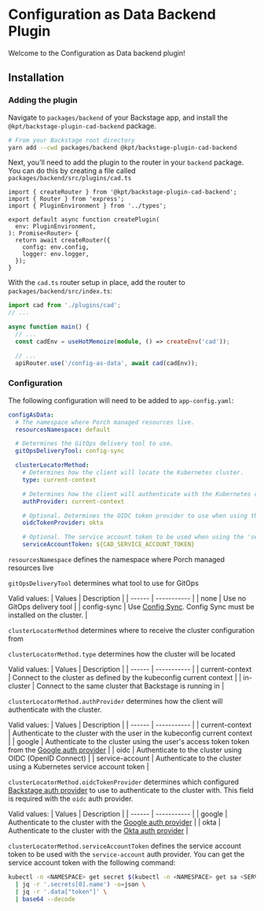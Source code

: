 # Configuration as Data Backend Plugin

Welcome to the Configuration as Data backend plugin!

## Installation

### Adding the plugin

Navigate to `packages/backend` of your Backstage app, and install the
`@kpt/backstage-plugin-cad-backend` package.

```bash
# From your Backstage root directory
yarn add --cwd packages/backend @kpt/backstage-plugin-cad-backend
```

Next, you'll need to add the plugin to the router in your `backend` package. You
can do this by creating a file called `packages/backend/src/plugins/cad.ts`

```tsx
import { createRouter } from '@kpt/backstage-plugin-cad-backend';
import { Router } from 'express';
import { PluginEnvironment } from '../types';

export default async function createPlugin(
  env: PluginEnvironment,
): Promise<Router> {
  return await createRouter({
    config: env.config,
    logger: env.logger,
  });
}
```

With the `cad.ts` router setup in place, add the router to
`packages/backend/src/index.ts`:

```ts
import cad from './plugins/cad';
// ...

async function main() {
  // ...
  const cadEnv = useHotMemoize(module, () => createEnv('cad'));

  // ...
  apiRouter.use('/config-as-data', await cad(cadEnv));
```

### Configuration

The following configuration will need to be added to `app-config.yaml`:

```yaml
configAsData:
  # The namespace where Porch managed resources live.
  resourcesNamespace: default

  # Determines the GitOps delivery tool to use.
  gitOpsDeliveryTool: config-sync

  clusterLocatorMethod:
    # Determines how the client will locate the Kubernetes cluster.
    type: current-context

    # Determines how the client will authenticate with the Kubernetes cluster.
    authProvider: current-context

    # Optional. Determines the OIDC token provider to use when using the 'oidc' auth provider.
    oidcTokenProvider: okta

    # Optional. The service account token to be used when using the 'service-account' auth provider.
    serviceAccountToken: ${CAD_SERVICE_ACCOUNT_TOKEN}
```

`resourcesNamespace` defines the namespace where Porch managed resources live

`gitOpsDeliveryTool` determines what tool to use for GitOps

Valid values:
| Values | Description |
| ------ | ----------- |
| none | Use no GitOps delivery tool |
| config-sync | Use [Config Sync](https://github.com/GoogleContainerTools/kpt-config-sync). Config Sync must be installed on the cluster. |

`clusterLocatorMethod` determines where to receive the cluster configuration
from

`clusterLocatorMethod.type` determines how the cluster will be located

Valid values:
| Values | Description |
| ------ | ----------- |
| current-context | Connect to the cluster as defined by the kubeconfig current context |
| in-cluster | Connect to the same cluster that Backstage is running in |

`clusterLocatorMethod.authProvider` determines how the client will authenticate
with the cluster.

Valid values:
| Values | Description |
| ------ | ----------- |
| current-context | Authenticate to the cluster with the user in the kubeconfig current context |
| google | Authenticate to the cluster using the user's access token token from the [Google auth provider](https://backstage.io/docs/auth/google/provider) |
| oidc | Authenticate to the cluster using OIDC (OpenID Connect) |
| service-account | Authenticate to the cluster using a Kubernetes service account token |

`clusterLocatorMethod.oidcTokenProvider` determines which configured [Backstage auth provider](https://backstage.io/docs/auth/) to
use to authenticate to the cluster with. This field is required with the `oidc` auth provider.

Valid values:
| Values | Description |
| ------ | ----------- |
| google | Authenticate to the cluster with the [Google auth provider](https://backstage.io/docs/auth/google/provider) |
| okta | Authenticate to the cluster with the [Okta auth provider](https://backstage.io/docs/auth/okta/provider) |

`clusterLocatorMethod.serviceAccountToken` defines the service account token to be used with the `service-account` auth provider. You can get the service account token with the following command:

```bash
kubectl -n <NAMESPACE> get secret $(kubectl -n <NAMESPACE> get sa <SERVICE_ACCOUNT_NAME> -o=json \
  | jq -r '.secrets[0].name') -o=json \
  | jq -r '.data["token"]' \
  | base64 --decode
```
